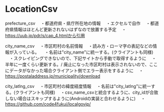 # LocationCsv

prefecture_csv
　・都道府県・県庁所在地の情報
　・エクセルで自作
　・都道府県情報はほとんど更新されないはずなので放置する予定
　・https://uub.jp/pdr/s/cap_4.htmlから引用

city_name_csv
　・市区町村の名前情報
　・読み方・ローマ字の表記などの情報が入っている。
　・名前は"city_name"に統一する。(クライアントも同様)
　・スクレイピングできないので、下記サイトから手動で取得するように
　・半年に一度くらい更新する。/ 廃止になった市区町村は表示されないので、ここにデータがなかった場合クライアント側でエラー表示をするように
　・https://postaladdress.jp/municipality/download

city_latlng_csv
　・市区町村の緯度経度情報
　・名前は"city_latlng"に統一する。(クライアントも同様)
　・csv_name_csvと統合するように、city_idが合致しない場合はスキップするように(Androidの実装と合わせるように)
　・https://github.com/code4fukui/localgovjp/
